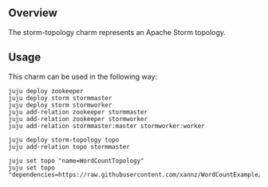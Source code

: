 Overview
--------

The storm-topology charm represents an Apache Storm topology. 
 
Usage
-----

This charm can be used in the following way:

```
juju deploy zookeeper
juju deploy storm stormmaster
juju deploy storm stormworker
juju add-relation zookeeper stormmaster
juju add-relation zookeeper stormworker
juju add-relation stormmaster:master stormworker:worker

juju deploy storm-topology topo
juju add-relation topo stormmaster

juju set topo "name=WordCountTopology"
juju set topo "dependencies=https://raw.githubusercontent.com/xannz/WordCountExample/master/dependencies"
```



